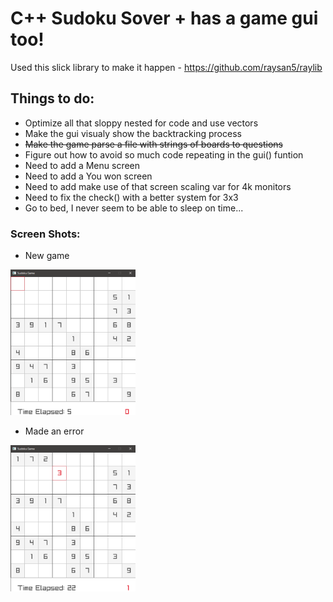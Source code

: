 # C++ Sudoku Sover + has a game gui too!
Used this slick library to make it happen - https://github.com/raysan5/raylib

## Things to do:
- Optimize all that sloppy nested for code and use vectors
- Make the gui visualy show the backtracking process
- <s>Make the game parse a file with strings of boards to questions</s>
- Figure out how to avoid so much code repeating in the gui() funtion
- Need to add a Menu screen
- Need to add a You won screen
- Need to add make use of that screen scaling var for 4k monitors
- Need to fix the check() with a better system for 3x3
- Go to bed, I never seem to be able to sleep on time...

### Screen Shots:
- New game
<img src = "/images/New_Game.png" width = "200" >

- Made an error
<img src = "/images/Wrong_Guess.png" width = "200" >
